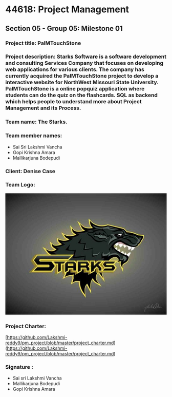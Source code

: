 # 44618: Project Management 
## Section 05 - Group 05: Milestone 01
### Project title: PalMTouchStone
### Project description: Starks Software is a software development and consulting Services Company that focuses on developing web applications for various clients. The company has currently acquired the PalMTouchStone project to develop a interactive website for NorthWest Missouri State University. PalMTouchStone is a online popquiz application where students can do the quiz on the flashcards. SQL as backend which helps people to understand more about Project Management and its Process.
### Team name: The Starks.
### Team member names: 
* Sai Sri Lakshmi Vancha
* Gopi Krishna Amara
* Mallikarjuna Bodepudi
### Client: Denise Case 
### Team Logo:
![Team Logo:](https://github.com/Lakshmi-reddy9/pm_project/blob/master/team_logo.jpg "Team Logo")

### Project Charter:
[https://github.com/Lakshmi-reddy9/pm_project/blob/master/project_charter.md]
(https://github.com/Lakshmi-reddy9/pm_project/blob/master/project_charter.md)

### Signature :
* Sai sri Lakshmi Vancha
* Mallikarjuna Bodepudi
* Gopi Krishna Amara 
